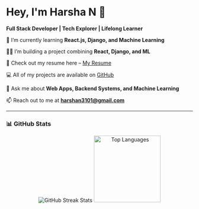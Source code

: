 # Hey, I'm Harsha N 👋  
**Full Stack Developer | Tech Explorer | Lifelong Learner**

🌱 I’m currently learning **React.js, Django, and Machine Learning**

👨‍💻 I’m building a project combining **React, Django, and ML**

📑 Check out my resume here – [My Resume](https://drive.google.com/file/d/1_6vE6chsn0_wbKLNwxWupoG31NYKqqXj/view?usp=sharing)

💻 All of my projects are available on [GitHub](https://github.com/HarshaNinganna)

💬 Ask me about **Web Apps, Backend Systems, and Machine Learning**

📫 Reach out to me at **harshan3101@gmail.com**

---

### 📊 GitHub Stats

<p align="center">
  <img src="https://github-readme-streak-stats.herokuapp.com/?user=HarshaNinganna" alt="GitHub Streak Stats" />
  <img src="https://github-readme-stats.vercel.app/api/top-langs/?username=HarshaNinganna&layout=compact&theme=default" alt="Top Languages" height="180" />
</p>
